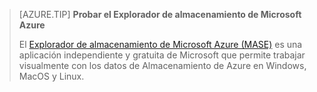 > [AZURE.TIP] **Probar el Explorador de almacenamiento de Microsoft Azure**
> 
> El [Explorador de almacenamiento de Microsoft Azure (MASE)](../articles/vs-azure-tools-storage-manage-with-storage-explorer.md) es una aplicación independiente y gratuita de Microsoft que permite trabajar visualmente con los datos de Almacenamiento de Azure en Windows, MacOS y Linux.

<!---HONumber=AcomDC_0720_2016-->